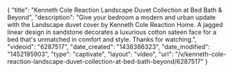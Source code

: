 {
    "title": "Kenneth Cole Reaction Landscape Duvet Collection at Bed Bath & Beyond",
    "description": "Give your bedroom a modern and urban update with the Landscape duvet cover by Kenneth Cole Reaction Home. A jagged linear design in sandstone decorates a luxurious cotton sateen face for a bed that's unmatched in comfort and style. Thanks for watching.",
    "videoid": "6287517",
    "date_created": "1438386323",
    "date_modified": "1452195903",
    "type": "captivate",
    "layout": "video",
    "url": "\/v\/kenneth-cole-reaction-landscape-duvet-collection-at-bed-bath-beyond\/6287517"
}